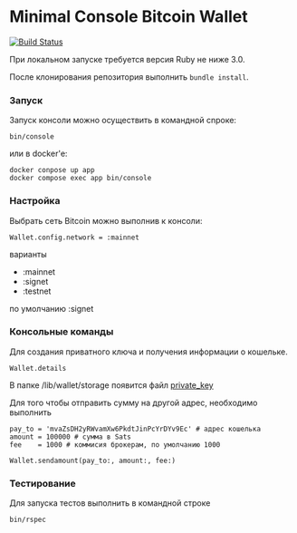 # Minimal Console Bitcoin Wallet

[![Build Status](https://github.com/NelielShander/example_1/actions/workflows/ci.yml/badge.svg)](https://github.com/NelielShander/example_1/actions/workflows/ci.yml)

При локальном запуске требуется версия Ruby не ниже 3.0. 

После клонирования репозитория выполнить `bundle install`.

### Запуск
Запуск консоли можно осуществить в командной сnроке:
```console
bin/console
```
или в docker'e:
```console
docker conpose up app
docker compose exec app bin/console
```

### Настройка
Выбрать сеть Bitcoin можно выполнив к консоли:
```console
Wallet.config.network = :mainnet
```
варианты
* :mainnet
* :signet
* :testnet

по умолчанию :signet

### Консольные команды
Для создания приватного ключа и получения информации о кошельке.
```console
Wallet.details
```
В папке /lib/wallet/storage появится файл [private_key](lib/wallet/storage/private_key)

Для того чтобы отправить сумму на другой адрес, необходимо выполнить

```console
pay_to = 'mvaZsDH2yRWvamXw6PkdtJinPcYrDYv9Ec' # адрес кошелька
amount = 100000 # сумма в Sats
fee    = 1000 # коммисия брокерам, по умолчанию 1000

Wallet.sendamount(pay_to:, amount:, fee:)
```
### Тестирование
Для запуска тестов выполнить в командной строке
```console
bin/rspec
```
